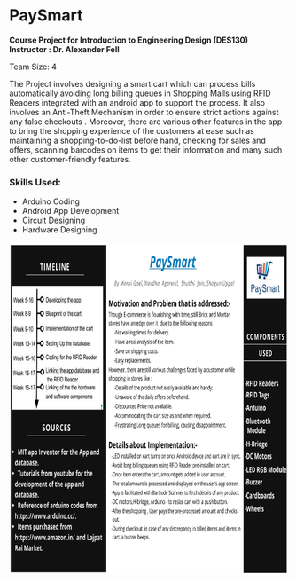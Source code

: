 # PaySmart

<b> Course Project for Introduction to Engineering Design (DES130) </b><br>
<b> Instructor : Dr. Alexander Fell </b><br>

Team Size: 4
<br>

The Project involves designing a smart cart which can process bills automatically avoiding long billing queues in Shopping Malls using RFID Readers integrated with an android app to support the process. It also involves an Anti-Theft Mechanism in order to ensure strict actions against any false checkouts . Moreover, there are various other features in the app  to bring the shopping experience of the customers at ease such as maintaining a shopping-to-do-list before hand, checking for sales and offers, scanning barcodes on items to get their information and many such other customer-friendly features.

### Skills Used:
- Arduino Coding <br>
- Android App Development <br>
- Circuit Designing <br>
- Hardware Designing <br>

<img src = "project_poster.png" height = "600" width = "900" />
